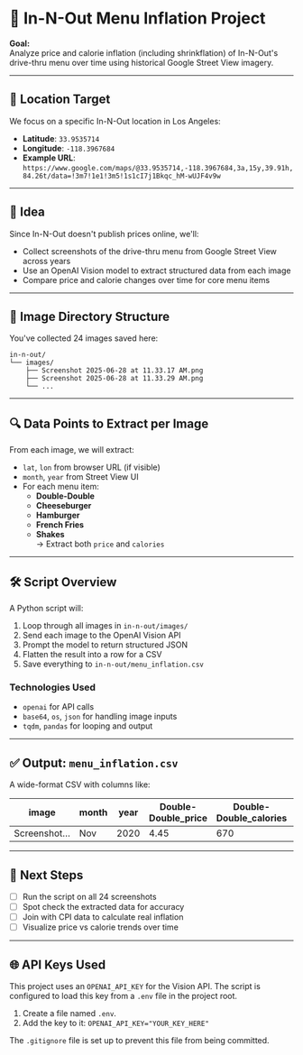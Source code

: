 # 🧾 In-N-Out Menu Inflation Project

**Goal:**  
Analyze price and calorie inflation (including shrinkflation) of In-N-Out's drive-thru menu over time using historical Google Street View imagery.

---

## 📍 Location Target

We focus on a specific In-N-Out location in Los Angeles:

- **Latitude**: `33.9535714`  
- **Longitude**: `-118.3967684`  
- **Example URL**:  
  `https://www.google.com/maps/@33.9535714,-118.3967684,3a,15y,39.91h,84.26t/data=!3m7!1e1!3m5!1s1cI7j1Bkqc_hM-wUJF4v9w`

---

## 🧠 Idea

Since In-N-Out doesn't publish prices online, we'll:
- Collect screenshots of the drive-thru menu from Google Street View across years
- Use an OpenAI Vision model to extract structured data from each image
- Compare price and calorie changes over time for core menu items

---

## 📂 Image Directory Structure

You've collected 24 images saved here:

```
in-n-out/
└── images/
    ├── Screenshot 2025-06-28 at 11.33.17 AM.png
    ├── Screenshot 2025-06-28 at 11.33.29 AM.png
    └── ...
```

---

## 🔍 Data Points to Extract per Image

From each image, we will extract:
- `lat`, `lon` from browser URL (if visible)
- `month`, `year` from Street View UI
- For each menu item:
  - **Double-Double**
  - **Cheeseburger**
  - **Hamburger**
  - **French Fries**
  - **Shakes**  
  → Extract both `price` and `calories`

---

## 🛠️ Script Overview

A Python script will:
1. Loop through all images in `in-n-out/images/`
2. Send each image to the OpenAI Vision API
3. Prompt the model to return structured JSON
4. Flatten the result into a row for a CSV
5. Save everything to `in-n-out/menu_inflation.csv`

### Technologies Used
- `openai` for API calls
- `base64`, `os`, `json` for handling image inputs
- `tqdm`, `pandas` for looping and output

---

## ✅ Output: `menu_inflation.csv`

A wide-format CSV with columns like:

| image        | month    | year | Double-Double_price | Double-Double_calories | Cheeseburger_price | ... |
|--------------|----------|------|----------------------|-------------------------|---------------------|-----|
| Screenshot…  | Nov      | 2020 | 4.45                 | 670                     | 3.10                |     |

---

## 🧱 Next Steps

- [ ] Run the script on all 24 screenshots
- [ ] Spot check the extracted data for accuracy
- [ ] Join with CPI data to calculate real inflation
- [ ] Visualize price vs calorie trends over time

---

## 🌐 API Keys Used

This project uses an `OPENAI_API_KEY` for the Vision API. The script is configured to load this key from a `.env` file in the project root.

1.  Create a file named `.env`.
2.  Add the key to it: `OPENAI_API_KEY="YOUR_KEY_HERE"`

The `.gitignore` file is set up to prevent this file from being committed.
